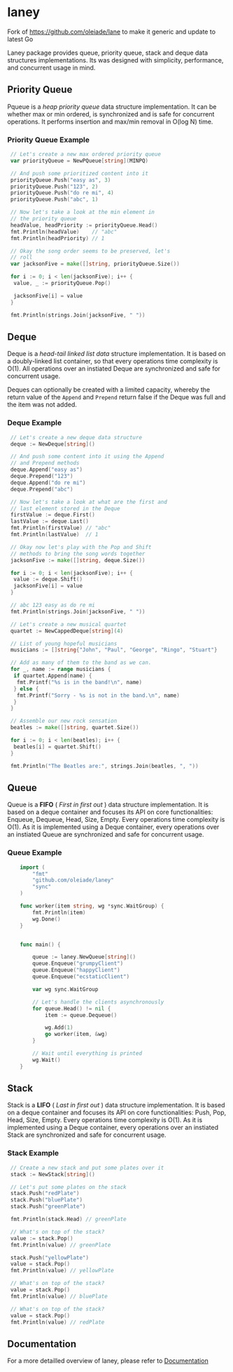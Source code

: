 # laney

Fork of <https://github.com/oleiade/lane> to make it generic and update to latest Go

Laney package provides queue, priority queue, stack and deque data structures
implementations. Its was designed with simplicity, performance, and concurrent
usage in mind.

## Priority Queue

Pqueue is a *heap priority queue* data structure implementation. It can be whether max or min ordered, is synchronized and is safe for concurrent operations. It performs insertion and max/min removal in O(log N) time.

### Priority Queue Example

```go
 // Let's create a new max ordered priority queue
 var priorityQueue = NewPQueue[string](MINPQ)

 // And push some prioritized content into it
 priorityQueue.Push("easy as", 3)
 priorityQueue.Push("123", 2)
 priorityQueue.Push("do re mi", 4)
 priorityQueue.Push("abc", 1)

 // Now let's take a look at the min element in
 // the priority queue
 headValue, headPriority := priorityQueue.Head()
 fmt.Println(headValue)    // "abc"
 fmt.Println(headPriority) // 1

 // Okay the song order seems to be preserved, let's
 // roll
 var jacksonFive = make([]string, priorityQueue.Size())

 for i := 0; i < len(jacksonFive); i++ {
  value, _ := priorityQueue.Pop()

  jacksonFive[i] = value
 }

 fmt.Println(strings.Join(jacksonFive, " "))
```

## Deque

Deque is a *head-tail linked list data* structure implementation. It is based on a doubly-linked list container, so that every operations time complexity is O(1). All operations over an instiated Deque are synchronized and safe for concurrent usage.

Deques can optionally be created with a limited capacity, whereby the return value of the `Append` and `Prepend` return false if the Deque was full and the item was not added.

### Deque Example

```go
 // Let's create a new deque data structure
 deque := NewDeque[string]()

 // And push some content into it using the Append
 // and Prepend methods
 deque.Append("easy as")
 deque.Prepend("123")
 deque.Append("do re mi")
 deque.Prepend("abc")

 // Now let's take a look at what are the first and
 // last element stored in the Deque
 firstValue := deque.First()
 lastValue := deque.Last()
 fmt.Println(firstValue) // "abc"
 fmt.Println(lastValue)  // 1

 // Okay now let's play with the Pop and Shift
 // methods to bring the song words together
 jacksonFive := make([]string, deque.Size())

 for i := 0; i < len(jacksonFive); i++ {
  value := deque.Shift()
  jacksonFive[i] = value
 }

 // abc 123 easy as do re mi
 fmt.Println(strings.Join(jacksonFive, " "))
```

```go
 // Let's create a new musical quartet
 quartet := NewCappedDeque[string](4)

 // List of young hopeful musicians
 musicians := []string{"John", "Paul", "George", "Ringo", "Stuart"}

 // Add as many of them to the band as we can.
 for _, name := range musicians {
  if quartet.Append(name) {
   fmt.Printf("%s is in the band!\n", name)
  } else {
   fmt.Printf("Sorry - %s is not in the band.\n", name)
  }
 }

 // Assemble our new rock sensation
 beatles := make([]string, quartet.Size())

 for i := 0; i < len(beatles); i++ {
  beatles[i] = quartet.Shift()
 }

 fmt.Println("The Beatles are:", strings.Join(beatles, ", "))
```

## Queue

Queue is a **FIFO** ( *First in first out* ) data structure implementation. It is based on a deque container and focuses its API on core functionalities: Enqueue, Dequeue, Head, Size, Empty. Every operations time complexity is O(1). As it is implemented using a Deque container, every operations over an instiated Queue are synchronized and safe for concurrent usage.

### Queue Example

```go
    import (
        "fmt"
        "github.com/oleiade/laney"
        "sync"
    )

    func worker(item string, wg *sync.WaitGroup) {
        fmt.Println(item)
        wg.Done()
    }


    func main() {

        queue := laney.NewQueue[string]()
        queue.Enqueue("grumpyClient")
        queue.Enqueue("happyClient")
        queue.Enqueue("ecstaticClient")

        var wg sync.WaitGroup

        // Let's handle the clients asynchronously
        for queue.Head() != nil {
            item := queue.Dequeue()

            wg.Add(1)
            go worker(item, &wg)
        }

        // Wait until everything is printed
        wg.Wait()
    }
```

## Stack

Stack is a **LIFO** ( *Last in first out* ) data structure implementation. It is based on a deque container and focuses its API on core functionalities: Push, Pop, Head, Size, Empty. Every operations time complexity is O(1). As it is implemented using a Deque container, every operations over an instiated Stack are synchronized and safe for concurrent usage.

### Stack Example

```go
 // Create a new stack and put some plates over it
 stack := NewStack[string]()

 // Let's put some plates on the stack
 stack.Push("redPlate")
 stack.Push("bluePlate")
 stack.Push("greenPlate")

 fmt.Println(stack.Head) // greenPlate

 // What's on top of the stack?
 value := stack.Pop()
 fmt.Println(value) // greenPlate

 stack.Push("yellowPlate")
 value = stack.Pop()
 fmt.Println(value) // yellowPlate

 // What's on top of the stack?
 value = stack.Pop()
 fmt.Println(value) // bluePlate

 // What's on top of the stack?
 value = stack.Pop()
 fmt.Println(value) // redPlate
```

## Documentation

For a more detailled overview of laney, please refer to [Documentation](http://godoc.org/github.com/daegalus/laney)
